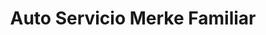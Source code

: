 ---
title: "Auto Servicio Merke Familiar"
url: /bogota/auto-servicio-merke-familiar/
shop: Supermarkt
---